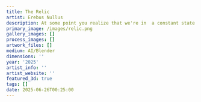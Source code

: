 ```yaml
---
title: The Relic
artist: Erebus Nullus
description: At some point you realize that we're in  a constant state of remembering. Take this ancient artifact for example. Do you remember it? It was the symbol human made to correlate the connection between their gut and their brain. Both parts have a core all human should listen to. Only following one has led us down some dark paths.
primary_image: /images/relic.png
gallery_images: []
process_images: []
artwork_files: []
medium: AI/Blender
dimensions: ''
year: '2025'
artist_info: ''
artist_website: ''
featured_3d: true
tags: []
date: 2025-06-26T00:25:00
---
```


